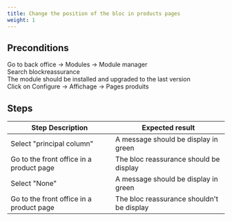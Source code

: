 ```yaml
---
title: Change the position of the bloc in products pages
weight: 1
---
```


## Preconditions

Go to back office -> Modules -> Module manager\
Search blockreassurance\
The module should be installed and upgraded to the last version\
Click on Configure -> Affichage -> Pages produits
## Steps
| Step Description | Expected result |
| ----- | ----- |
| Select "principal column" | A message should be display in green |
| Go to the front office in a product page | The bloc reassurance should be display |
| Select "None" | A message should be display in green |
| Go to the front office in a product page | The bloc reassurance shouldn't be display |
